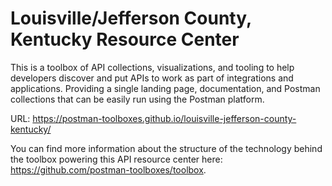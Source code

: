 # Louisville/Jefferson County, Kentucky Resource Center
This is a toolbox of API collections, visualizations, and tooling to help developers discover and put APIs to work as part of integrations and applications. Providing a single landing page, documentation, and Postman collections that can be easily run using the Postman platform.

URL: https://postman-toolboxes.github.io/louisville-jefferson-county-kentucky/

You can find more information about the structure of the technology behind the toolbox powering this API resource center here: https://github.com/postman-toolboxes/toolbox.

